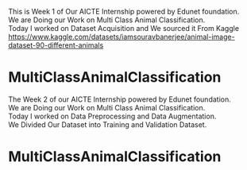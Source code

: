 This is Week 1 of Our AICTE Internship powered by Edunet foundation.\
We are Doing our Work on Multi Class Animal Classification.\
Today I worked on Dataset Acquisition and We sourced it From Kaggle https://www.kaggle.com/datasets/iamsouravbanerjee/animal-image-dataset-90-different-animals 

# MultiClassAnimalClassification

The Week 2 of our AICTE Internship powered by Edunet foundation.\
We are Doing our Work on Multi Class Animal Classification.\
Today I worked on Data Preprocessing and Data Augmentation.\
We Divided Our Dataset into Training and Validation Dataset.

# MultiClassAnimalClassification
